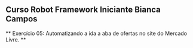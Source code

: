 ## Curso Robot Framework Iniciante Bianca Campos ##
** Exercício 05: Automatizando a ida a aba de ofertas no site do Mercado Livre. **
